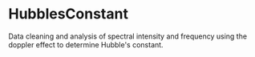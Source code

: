# HubblesConstant
Data cleaning and analysis of spectral intensity and frequency using the doppler effect to determine Hubble's constant.
